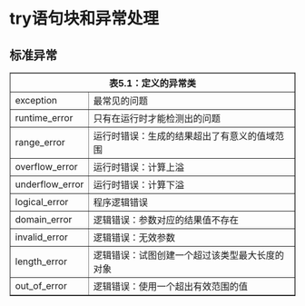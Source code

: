 # try语句块和异常处理

## 标准异常


<table border="1">
<tr>
    <th colspan="2">表5.1：<stdexcept>定义的异常类</th>
</tr>
<tr>
    <td align="left">exception</th>
    <td align="left">最常见的问题</th>
</tr>
<tr >
    <td align="left">runtime_error</th>
    <td align="left">只有在运行时才能检测出的问题</th>
</tr>
<tr >
    <td align="left">range_error</th>
    <td align="left">运行时错误：生成的结果超出了有意义的值域范围</th>
</tr>
<tr >
    <td align="left">overflow_error</th>
    <td align="left">运行时错误：计算上溢</th>
</tr>
<tr >
    <td align="left">underflow_error</th>
    <td align="left">运行时错误：计算下溢</th>
</tr>
<tr >
    <td align="left">logical_error</th>
    <td align="left">程序逻辑错误</th>
</tr>
<tr >
    <td align="left">domain_error</th>
    <td align="left">逻辑错误：参数对应的结果值不存在</th>
</tr>
<tr >
    <td align="left">invalid_error</th>
    <td align="left">逻辑错误：无效参数</th>
</tr>
<tr >
    <td align="left">length_error</th>
    <td align="left">逻辑错误：试图创建一个超过该类型最大长度的对象</th>
</tr>
<tr >
    <td align="left">out_of_error</th>
    <td align="left">逻辑错误：使用一个超出有效范围的值</th>
</tr>
</table>
